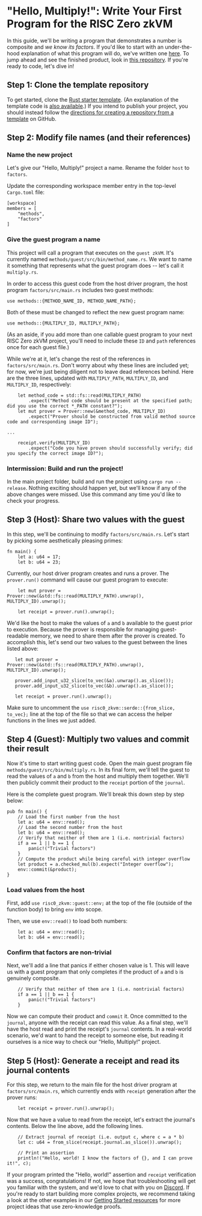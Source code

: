 # "Hello, Multiply!": Write Your First Program for the RISC Zero zkVM

In this guide, we'll be writing a program that demonstrates a number is composite and *we know its factors*. If you'd like to start with an under-the-hood explanation of what this program will do, we've written one [here](understanding-hello-multiply.md). To jump ahead and see the finished product, look in [this repository](https://github.com/risc0/risc0-rust-examples/). If you're ready to code, let's dive in!

## Step 1: Clone the template repository

To get started, clone the [Rust starter template](https://github.com/risc0/risc0-rust-starter). (An explanation of the template code is [also available](understanding_template.md).) If you intend to publish your project, you should instead follow the [directions for creating a repository from a template](https://docs.github.com/en/repositories/creating-and-managing-repositories/creating-a-repository-from-a-template) on GitHub.

## Step 2: Modify file names (and their references)

### Name the new project

Let's give our "Hello, Multiply!" project a name. Rename the folder `host` to `factors`.

Update the corresponding workspace member entry in the top-level `Cargo.toml` file:
```
[workspace]
members = [
    "methods",
    "factors"
]
```

### Give the guest program a name

This project will call a program that executes on the `guest zkVM`. It's currently named `methods/guest/src/bin/method_name.rs`. We want to name it something that represents what the guest program does -- let's call it `multiply.rs`.

In order to access this guest code from the host driver program, the host program `factors/src/main.rs` includes two guest methods:

```
use methods::{METHOD_NAME_ID, METHOD_NAME_PATH};
```
Both of these must be changed to reflect the new guest program name:
```
use methods::{MULTIPLY_ID, MULTIPLY_PATH};
```
(As an aside, if you add more than one callable guest program to your next RISC Zero zkVM project, you'll need to include these `ID` and `path` references once for each guest file.)

While we're at it, let's change the rest of the references in `factors/src/main.rs`. Don't worry about why these lines are included yet; for now, we're just being diligent not to leave dead references behind. Here are the three lines, updated with `MULTIPLY_PATH`, `MULTIPLY_ID`, and `MULTIPLY_ID`, respectively:

```
    let method_code = std::fs::read(MULTIPLY_PATH)
        .expect("Method code should be present at the specified path; did you use the correct *_PATH constant?");
    let mut prover = Prover::new(&method_code, MULTIPLY_ID)
        .expect("Prover should be constructed from valid method source code and corresponding image ID");

...

    receipt.verify(MULTIPLY_ID)
        .expect("Code you have proven should successfully verify; did you specify the correct image ID?");
```

### Intermission: Build and run the project!

In the main project folder, build and run the project using `cargo run --release`. Nothing exciting should happen yet, but we'll know if any of the above changes were missed. Use this command any time you'd like to check your progress.

## Step 3 (Host): Share two values with the guest

In this step, we'll be continuing to modify `factors/src/main.rs`. Let's start by picking some aesthetically pleasing primes:
```
fn main() {
    let a: u64 = 17;
    let b: u64 = 23;
```

Currently, our host driver program creates and runs a prover. The `prover.run()` command will cause our guest program to execute:

```
    let mut prover = Prover::new(&std::fs::read(MULTIPLY_PATH).unwrap(), MULTIPLY_ID).unwrap();

    let receipt = prover.run().unwrap();
```
 We'd like the host to make the values of `a` and `b` available to the guest prior to execution. Because the prover is responsible for managing guest-readable memory, we need to share them after the prover is created. To accomplish this, let's send our two values to the guest between the lines listed above:

 ```
    let mut prover = Prover::new(&std::fs::read(MULTIPLY_PATH).unwrap(), MULTIPLY_ID).unwrap();

    prover.add_input_u32_slice(to_vec(&a).unwrap().as_slice());
    prover.add_input_u32_slice(to_vec(&b).unwrap().as_slice());

    let receipt = prover.run().unwrap();
```

Make sure to uncomment the `use risc0_zkvm::serde::{from_slice, to_vec};` line at the top of the file so that we can access the helper functions in the lines we just added.


## Step 4 (Guest): Multiply two values and commit their result

Now it's time to start writing guest code. Open the main guest program file `methods/guest/src/bin/multiply.rs`. In its final form, we'll tell the guest to read the values of `a` and `b` from the host and multiply them together. We'll then publicly commit their product to the `receipt` portion of the `journal`.

Here is the complete guest program. We'll break this down step by step below:
```
pub fn main() {
    // Load the first number from the host
    let a: u64 = env::read();
    // Load the second number from the host
    let b: u64 = env::read();
    // Verify that neither of them are 1 (i.e. nontrivial factors)
    if a == 1 || b == 1 {
        panic!("Trivial factors")
    }
    // Compute the product while being careful with integer overflow
    let product = a.checked_mul(b).expect("Integer overflow");
    env::commit(&product);
}
```
### Load values from the host

First, add `use risc0_zkvm::guest::env;` at the top of the file (outside of the function body) to bring `env` into scope.

Then, we use `env::read()` to load both numbers:

```
    let a: u64 = env::read();
    let b: u64 = env::read();
```
### Confirm that factors are non-trivial

Next, we'll add a line that panics if either chosen value is 1. This will leave us with a guest program that only completes if the product of `a` and `b` is genuinely composite. 
```
    // Verify that neither of them are 1 (i.e. nontrivial factors)
    if a == 1 || b == 1 {
        panic!("Trivial factors")
    }
```

Now we can compute their product and `commit` it. Once committed to the `journal`, anyone with the receipt can read this value. As a final step, we'll have the host read and print the receipt's `journal` contents. In a real-world scenario, we'd want to hand the receipt to someone else, but reading it ourselves is a nice way to check our "Hello, Multiply!" project.

## Step 5 (Host): Generate a receipt and read its journal contents

For this step, we return to the main file for the host driver program at `factors/src/main.rs`, which currently ends with `receipt` generation after the prover runs:

```
    let receipt = prover.run().unwrap();
```

Now that we have a value to read from the receipt, let's extract the journal's contents. Below the line above, add the following lines.

```
    // Extract journal of receipt (i.e. output c, where c = a * b)
    let c: u64 = from_slice(receipt.journal.as_slice()).unwrap();

    // Print an assertion
    println!("Hello, world! I know the factors of {}, and I can prove it!", c);
```

If your program printed the "Hello, world!" assertion and `receipt` verification was a success, congratulations! If not, we hope that troubleshooting will get you familiar with the system, and we'd love to chat with you on [Discord](https://discord.com/invite/risczero). If you're ready to start building more complex projects, we recommend taking a look at the other examples in our [Getting Started resources](https://www.risczero.com/docs/) for more project ideas that use zero-knowledge proofs.
